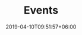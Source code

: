 ---
title: "Events"
date: 2019-04-10T09:51:57+06:00
short_description: "Fundraising and outreach events organized by BRB Robotics."
page_header_image: ""
description : "TODO"

layout: "events"
draft: false
---